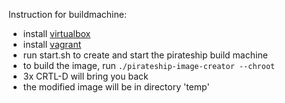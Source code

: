 Instruction for buildmachine:

- install [virtualbox](https://www.virtualbox.org/wiki/Downloads)
- install [vagrant](https://www.vagrantup.com/downloads.html)
- run start.sh to create and start the pirateship build machine
- to build the image, run `./pirateship-image-creator --chroot`
- 3x CRTL-D will bring you back
- the modified image will be in directory 'temp'

